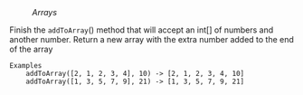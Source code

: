 <div class="hint" title="Practice topics">
  <i style="padding-left: 40px;">Arrays</i>
</div>

Finish the `addToArray`() method that will accept an int[] of numbers and another number.
Return a new array with the extra number added to the end of the array

    Examples
        addToArray([2, 1, 2, 3, 4], 10) -> [2, 1, 2, 3, 4, 10]
        addToArray([1, 3, 5, 7, 9], 21) -> [1, 3, 5, 7, 9, 21]

<div class="hint">
  <i style="padding-left: 40px;"></i>
</div>
